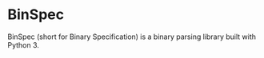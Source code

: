 # BinSpec

BinSpec (short for Binary Specification) is a binary parsing library built with Python 3.